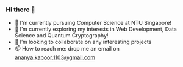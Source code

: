 ### Hi there 👋
- 🔭 I'm currently pursuing Computer Science at NTU Singapore!
- 🌱 I’m currently exploring my interests in Web Development, Data Science and Quantum Cryptography! 
- 👯 I’m looking to collaborate on any interesting projects
- 📫 How to reach me: drop me an email on ananya.kapoor.1103@gmail.com

<!--
**ananyakapoor12/ananyakapoor12** is a ✨ _special_ ✨ repository because its `README.md` (this file) appears on your GitHub profile.

Here are some ideas to get you started:

- 🔭 I'm currently pursuing Computer Science at NTU Singapore!
- 🌱 I’m currently learning full-stack web development 
- 👯 I’m looking to collaborate on any interesting projects
- 📫 How to reach me: drop me an email on ananya.kapoor.1103@gmail.com
-->
